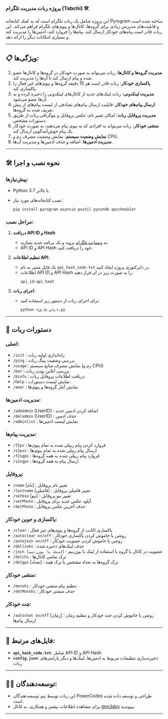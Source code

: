 ### پروژه ربات مدیریت تلگرام (Tabchi) 🛠️

این پروژه شامل یک ربات تلگرام است که به کمک کتابخانه Pyrogram ساخته شده است و قابلیت‌های مدیریتی زیادی برای گروه‌ها، کانال‌ها و پیوی‌های تلگرام فراهم می‌کند. این ربات قادر است پیام‌های خودکار ارسال کند، پیام‌ها را فروارد کند، ادمین‌ها را مدیریت کند و بسیاری امکانات دیگر را ارائه دهد.

---

## 📋 ویژگی‌ها:
1. **مدیریت گروه‌ها و کانال‌ها**: ربات می‌تواند به صورت خودکار در گروه‌ها و کانال‌ها عضو شده و پیام ارسال کند یا آن‌ها را مدیریت کند.
2. **پاکسازی خودکار**: ربات قادر است هر 15 دقیقه گروه‌ها و پیوی‌های غیر فعال را پاکسازی کند.
3. **مدیریت لینکدونی**: ربات لینک‌های جدید از کانال‌های لینکدونی را ذخیره کرده و به آن‌ها عضو می‌شود.
4. **ارسال پیام‌های خودکار**: قابلیت ارسال پیام‌های تصادفی از لیست پیام‌های از پیش تعریف شده به گروه‌ها.
5. **مدیریت پروفایل ربات**: امکان تغییر نام، عکس پروفایل و بیوگرافی ربات از طریق دستورات مشخص.
6. **منشی خودکار**: ربات می‌تواند به افرادی که به پیوی پیام می‌دهند، به صورت خودکار یک پیام خوش‌آمدگویی ارسال کند.
7. **نمایش وضعیت سیستم**: نمایش وضعیت مصرف رم و CPU.
8. **مدیریت ادمین‌ها**: اضافه و حذف ادمین‌ها و مدیریت آن‌ها.

---

## 🛠️ نحوه نصب و اجرا

### پیش‌نیازها:
- Python 3.7 یا بالاتر
- نصب کتابخانه‌های مورد نیاز:

   ```
   pip install pyrogram asyncio psutil pysondb apscheduler
   ```

### مراحل نصب:
1. **دریافت API ID و Hash**:
   - به [وبسایت تلگرام](https://my.telegram.org/) بروید و یک برنامه جدید بسازید.
   - API ID و API Hash خود را دریافت کنید.

2. **تنظیم اطلاعات API**:
   - یک فایل متنی به نام `api_hash_code.txt` در دایرکتوری پروژه ایجاد کنید.
   - اطلاعات API ID و API Hash را به صورت زیر در آن قرار دهید:
     ```
     api_id:api_hash
     ```

3. **اجرای ربات**:
   - برای اجرای ربات از دستور زیر استفاده کنید:
     ```
     python <نام_فایل>.py
     ```

---

## 🚀 دستورات ربات

### اصلی:
- `/init` : راه‌اندازی اولیه ربات
- `/ping` : بررسی وضعیت پینگ ربات
- `/usage` : نمایش مصرف منابع سیستم (رم و CPU)
- `/bot` : بررسی آنلاین بودن ربات
- `/binfo` : دریافت اطلاعات پروفایل ربات
- `/help` : نمایش لیست دستورات
- `/amar` : نمایش آمار گروه‌ها و پیوی‌ها

### مدیریت ادمین‌ها:
- `/addadmin` [UserID] : اضافه کردن ادمین جدید
- `/deladmin` [UserID] : حذف ادمین
- `/adminlist` : نمایش لیست ادمین‌ها

### مدیریت پیام‌ها:
- `/f2pv` : فروارد کردن پیام ریپلی شده به تمام پیوی‌ها
- `/s2pvs` : ارسال پیام ریپلی شده به تمام پیوی‌ها
- `/f2sgps` : فروارد پیام ریپلی شده به همه گروه‌ها
- `/s2sgps` : ارسال پیام به همه گروه‌ها

### پروفایل:
- `/name` [نام] : تغییر نام پروفایل
- `/lastname` [فامیلی] : تغییر فامیلی پروفایل
- `/setbio` [بیو] : تغییر بیو پروفایل
- `/setPhoto` : آپلود عکس جدید برای پروفایل
- `/delPhoto` : حذف آخرین عکس پروفایل

### پاکسازی و جوین خودکار:
- `/clear` : پاکسازی اکانت از گروه‌ها و پیوی‌های غیر فعال
- `/autoclear on/off` : روشن یا خاموش کردن پاکسازی خودکار
- `/autojoin on/off` : روشن یا خاموش کردن عضویت خودکار
- `/dellinks` : حذف لینک‌های ذخیره شده
- `/join [لینک یا یوزرنیم]` : عضویت در کانال یا گروه با استفاده از لینک یا یوزرنیم
- `/delchs` : ترک تمامی کانال‌ها
- `/delgps` [تعداد] : ترک گروه‌ها به تعداد مشخص یا ترک همه

### منشی خودکار:
- `/monshi` : تنظیم پیام منشی خودکار
- `/delMonshi` : حذف منشی خودکار

### چت خودکار:
- `/autochat on/off` [زمان] : روشن یا خاموش کردن چت خودکار و تنظیم زمان ارسال پیام‌ها

---

## 📄 فایل‌های مرتبط:
- **`api_hash_code.txt`**: شامل API ID و API Hash
- **`config.json`**: ذخیره‌سازی تنظیمات مربوط به ادمین‌ها، لینک‌ها و دیگر پارامترهای ربات

---

## 🧑‍💻 توسعه‌دهندگان:
- این ربات توسط تیم توسعه‌دهندگان PowerCodes طراحی و توسعه داده شده است.
- برای مشاهده اطلاعات بیشتر و همکاری، به کانال [@m3dpy](https://t.me/m3dpy) بپیوندید.

---
